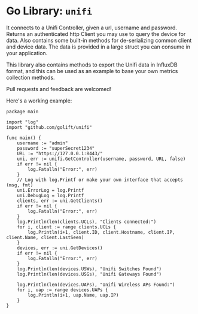 # Go Library: `unifi`

It connects to a Unifi Controller, given a url, username and password. Returns
an authenticated http Client you may use to query the device for data. Also
contains some built-in methods for de-serializing common client and device
data. The data is provided in a large struct you can consume in your application.

This library also contains methods to export the Unifi data in InfluxDB format,
and this can be used as an example to base your own metrics collection methods.

Pull requests and feedback are welcomed!

Here's a working example:
```golang
package main

import "log"
import "github.com/golift/unifi"

func main() {
	username := "admin"
	password := "superSecret1234"
	URL := "https://127.0.0.1:8443/"
	uni, err := unifi.GetController(username, password, URL, false)
	if err != nil {
		log.Fatalln("Error:", err)
	}
	// Log with log.Printf or make your own interface that accepts (msg, fmt)
	uni.ErrorLog = log.Printf
	uni.DebugLog = log.Printf
	clients, err := uni.GetClients()
	if err != nil {
		log.Fatalln("Error:", err)
	}
	log.Println(len(clients.UCLs), "Clients connected:")
	for i, client := range clients.UCLs {
		log.Println(i+1, client.ID, client.Hostname, client.IP, client.Name, client.LastSeen)
	}
	devices, err := uni.GetDevices()
	if err != nil {
		log.Fatalln("Error:", err)
	}
	log.Println(len(devices.USWs), "Unifi Switches Found")
	log.Println(len(devices.USGs), "Unifi Gateways Found")

	log.Println(len(devices.UAPs), "Unifi Wireless APs Found:")
	for i, uap := range devices.UAPs {
		log.Println(i+1, uap.Name, uap.IP)
	}
}

```
